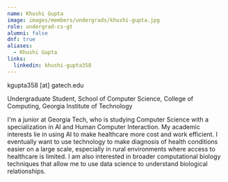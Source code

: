 ```yaml
---
name: Khushi Gupta
image: images/members/undergrads/khushi-gupta.jpg
role: undergrad-cs-gt
alumni: false
dnf: true
aliases:
  - Khushi Gupta
links:
  linkedin: khushi-gupta358 
---
```


kgupta358 [at] gatech.edu

Undergraduate Student, School of Computer Science, College of Computing, Georgia Institute of Technology

I'm a junior at Georgia Tech, who is studying Computer Science with a specialization in AI and Human Computer Interaction. My academic interests lie in using AI to make healthcare more cost and work efficient. I eventually want to use technology to make diagnosis of health conditions easier on a large scale, especially in rural environments where access to healthcare is limited. I am also interested in broader computational biology techniques that allow me to use data science to understand biological relationships.